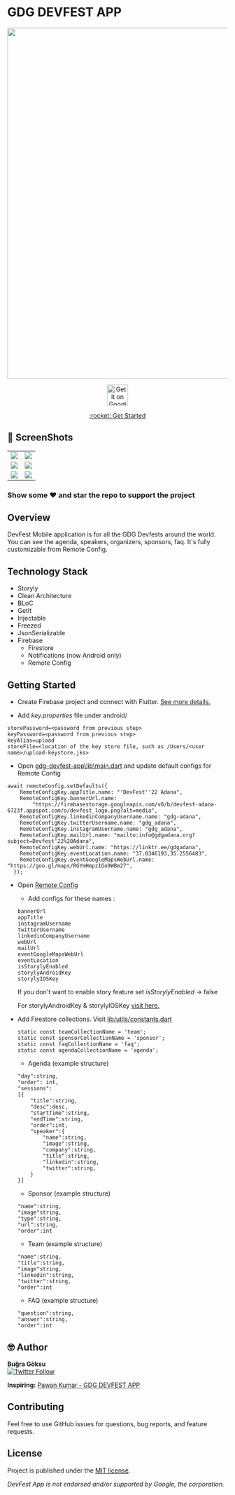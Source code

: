 # GDG DEVFEST APP 

<p align="center">
<img width="800px"  src="https://firebasestorage.googleapis.com/v0/b/devfest-adana-6723f.appspot.com/o/devfest-generic.png?alt=media">
</p>
<p align="center">
<a target="_blank" href='https://play.google.com/store/apps/details?id=com.gdgadana.devfest'><img alt='Get it on Google Play' src='https://goldtonemusicgroup.com/img/goldtone/main-page/news/playstore-badge.png' height='48px'/></a>
<!-- <a target="_blank" href='https://apple.co/2YC0Zgb'><img alt='Get it on the App Store' src='https://upload.wikimedia.org/wikipedia/commons/thumb/3/3c/Download_on_the_App_Store_Badge.svg/1280px-Download_on_the_App_Store_Badge.svg.png' height='48px'/></a> -->

</p>
<p align="center"><a href="#getting-started">:rocket: Get Started</a></p>

## 📸 ScreenShots

|                        |                            |
| :----------------------------------: | :----------------------------------: |
| ![](assets/screenshots/home.png) | ![](assets/screenshots/agenda.png) | 
| ![](assets/screenshots/speaker.png) | ![](assets/screenshots/team.png) | 
| ![](assets/screenshots/sponsor.png) | ![](assets/screenshots/faq.png) | 

### Show some :heart: and star the repo to support the project

## Overview

DevFest Mobile application is for all the GDG Devfests around the world. You can see the agenda, speakers, organizers, sponsors, faq. It's fully customizable from Remote Config.


## Technology Stack
- Storyly
- Clean Architecture
- BLoC
- GetIt
- Injectable
- Freezed
- JsonSerializable
- Firebase
    * Firestore
    * Notifications (now Android only)
    * Remote Config


## Getting Started

- Create Firebase project and connect with Flutter. [See more details.](https://firebase.google.com/docs/flutter/setup)


- Add _key.properties_ file under android/ 
```
storePassword=<password from previous step>
keyPassword=<password from previous step>
keyAlias=upload
storeFile=<location of the key store file, such as /Users/<user name>/upload-keystore.jks>
```

- Open [gdg-devfest-app\lib\main.dart](https://github.com/gdgadana/devfest/blob/master/lib/main.dart) and update default configs for Remote Config
```
await remoteConfig.setDefaults({
    RemoteConfigKey.appTitle.name: "'DevFest''22 Adana",
    RemoteConfigKey.bannerUrl.name:
        "https://firebasestorage.googleapis.com/v0/b/devfest-adana-6723f.appspot.com/o/devfest_logo.png?alt=media",
    RemoteConfigKey.linkedinCompanyUsername.name: "gdg-adana",
    RemoteConfigKey.twitterUsername.name: "gdg_adana",
    RemoteConfigKey.instagramUsername.name: "gdg_adana",
    RemoteConfigKey.mailUrl.name: "mailto:info@gdgadana.org?subject=Devfest'22%20Adana",
    RemoteConfigKey.webUrl.name: "https://linktr.ee/gdgadana",
    RemoteConfigKey.eventLocation.name: "37.0346193,35.2556483",
    RemoteConfigKey.eventGoogleMapsWebUrl.name: "https://goo.gl/maps/RGYmHmpz1Go9WBm27",
  });
```
 
- Open [Remote Config ](https://firebase.google.com/products/remote-config)

    * Add configs for these names : 

    ```
    bannerUrl
    appTitle
    instagramUsername
    twitterUsername
    linkedinCompanyUsername
    webUrl
    mailUrl
    eventGoogleMapsWebUrl
    eventLocation
    isStorylyEnabled
    storylyAndroidKey
    storylyIOSKey
    ```   
    If you don't want to enable story feature set _isStorylyEnabled_ -> false
    
    For storylyAndroidKey & storylyIOSKey [visit here.](https://www.storyly.io/)

- Add Firestore collections. Visit [lib/utils/constants.dart](https://github.com/gdgadana/devfest/blob/master/lib/utils/constants.dart)
    ```
    static const teamCollectionName = 'team';
    static const sponsorCollectionName = 'sponsor';
    static const faqCollectionName = 'faq';
    static const agendaCollectionName = 'agenda';
    ```
    * Agenda (example structure)
    ``` 
    "day":string,
    "order": int,
    "sessions":
    [{
        "title":string,
        "desc":desc,
        "startTime":string,
        "endTime":string,
        "order":int,
        "speaker":{
            "name":string,
            "image":string,
            "company":string,
            "title":string,
            "linkedin":string,
            "twitter":string,
        }
    }]
    ```
    * Sponsor (example structure)
    ```
    "name":string,
    "image"string,
    "type":string,
    "url":string,
    "order":int
    ```
    
    * Team (example structure)
    ```
    "name":string,
    "title":string,
    "image"string,
    "linkedin":string,
    "twitter":string,
    "order":int
    ```
    * FAQ (example structure)
    ```
    "question":string,
    "answer":string,
    "order":int
    ```


## 🤓 Author
**Buğra Göksu**  
 [![Twitter Follow](https://img.shields.io/twitter/follow/bugragoksu.svg?style=social)](https://twitter.com/bugragoksu)

**Inspiring:** [Pawan Kumar - GDG DEVFEST APP](https://github.com/iampawan/GDG-DevFest-Appiampawan)

## Contributing
Feel free to use GitHub issues for questions, bug reports, and feature requests.
## License

Project is published under the [MIT license](/LICENSE.md).



_DevFest App is not endorsed and/or supported by Google, the corporation._